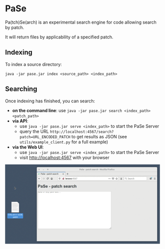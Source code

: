 # PaSe

Pa(tch)Se(arch) is an experimental search engine for code allowing search by patch.

It will return files by applicability of a specified patch.

## Indexing

To index a source directory:
```
java -jar pase.jar index <source_path> <index_path>
```

## Searching

Once indexing has finished, you can search:

- **on the command line**: use `java -jar pase.jar search <index_path> <patch_path>`
- **via API**:
  - use `java -jar pase.jar serve <index_path>` to start the PaSe Server
  - query the URL `http://localhost:4567/search?patch=URL_ENCODED_PATCH` to get results as JSON (see `utils/example_client.py` for a full example)
- **via the Web UI**:
  - use `java -jar pase.jar serve <index_path>` to start the PaSe Server
  - visit [http://localhost:4567](http://localhost:4567) with your browser

![Screen capture of PaSe's Web UI](doc/pase-webui.gif)